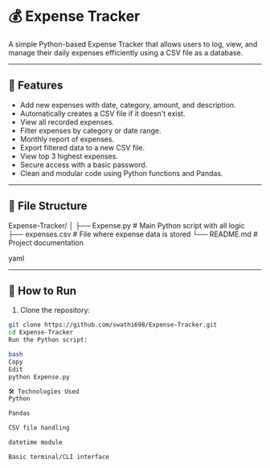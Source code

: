 # 💰 Expense Tracker

A simple Python-based Expense Tracker that allows users to log, view, and manage their daily expenses efficiently using a CSV file as a database.

---

## 📌 Features

- Add new expenses with date, category, amount, and description.
- Automatically creates a CSV file if it doesn't exist.
- View all recorded expenses.
- Filter expenses by category or date range.
- Monthly report of expenses.
- Export filtered data to a new CSV file.
- View top 3 highest expenses.
- Secure access with a basic password.
- Clean and modular code using Python functions and Pandas.

---

## 📁 File Structure

Expense-Tracker/ │ ├── Expense.py # Main Python script with all logic ├── expenses.csv # File where expense data is stored └── README.md # Project documentation

yaml


---

## 🚀 How to Run

1. Clone the repository:
```bash
git clone https://github.com/swathi698/Expense-Tracker.git
cd Expense-Tracker
Run the Python script:

bash
Copy
Edit
python Expense.py

🛠️ Technologies Used
Python

Pandas

CSV file handling

datetime module

Basic terminal/CLI interface


